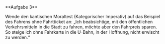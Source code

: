 \*\*Aufgabe 3\*\*

Wende den kantischen Moraltest (Kategorischer Imperativ) auf das Beispiel des Fahrens ohne Fahrtticket an: „Ich beabsichtige, mit den öffentlichen Verkehrsmitteln in die Stadt zu fahren, möchte aber den Fahrpreis sparen. So steige ich ohne Fahrkarte in die U-Bahn, in der Hoffnung, nicht erwischt zu werden.“



